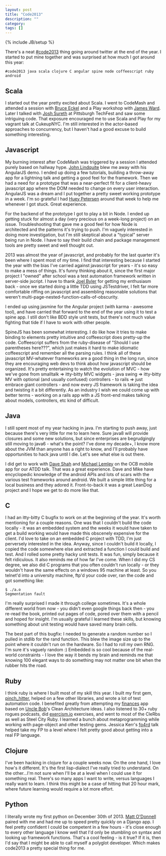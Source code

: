```yaml
---
layout: post
title: "Code2013"
description: ""
category: 
tags: []
---
```

{% include JB/setup %}

There's a neat [#code2013] thing going around twitter at the end of the year.  I started to put mine together and was surprised at how much I got around this year:

```
#code2013 java scala clojure C angular spine node coffeescript ruby android
```

## Scala
I started out the year pretty excited about Scala.  I went to CodeMash and attended a session with [Bruce Eckel] and a Play workshop with [James Ward].  Later I talked with [Josh Sureth] at Pittsburgh TechFest and saw some intriguing code.  That exposure encouraged me to use Scala and Play for my vagrant talk at CukeupNYC.  I'm still interested in the actor-based approaches to concurrency, but I haven't had a good excuse to build something interesting.

## Javascript
My burning interest after CodeMash was triggered by a session I attended purely based on hallway hype.  [John Lindquite] blew me away with his AngularJS demo.  I ended up doing a few tutorials, building a throw-away app for a lightning talk and getting a good feel for the framework.  Then we had a need for a prototype that was a near-perfect fit for a client-heavy javascript app where the DOM needed to change on every user interaction.  AngularJS was a dream and I put together a pretty sweet working prototype in a week.  I'm so grateful I had [Huey Petersen] around that week to help me whenever I got stuck.  Great experience.

For the backend of the prototype I got to play a bit in Node.  I ended up getting stuck for almost a day (very precious on a week-long project) on an issue.  Troubleshooting that gave me a good feel for how Node is architected and the patterns it's trying to push.  I'm vaguely interested in doing more investigation, but I'm still skeptical about a "typical" server being run in Node.  I have to say their build chain and package management tools are pretty sweet and well thought out.

2013 was almost the year of javascript, and probably for the last quarter it's been where I spent most of my time.  I find that interesting because I started the year with the bias I've carried against javascript for years - it's so easy to make a mess of things.  It's funny thinking about it, since the first major project I "owned" after school was a test automation framework written in server-side jscript.  I have to thank [Joel Byler] for getting my enthusiasm back - once we started doing a little TDD using JSTestdriver, I felt far more comfortable riffing on javascript and assembling reasonable solutions that weren't multi-page-nested-function-calls-of-obscurity.

I ended up using jasmine for the Angular project (with karma - awesome tool), and have carried that forward to the end of the year using it to test a spine app.  I still don't like BDD style unit tests, but there's not much value fighting that tide if I have to work with other people.

SpineJS has been somewhat interesting.  I do like how it tries to make binding to elements pretty intuitive and coffeescript does pretty-up the code.  Coffeescript suffers from the ruby-disease of "Should I use parentheses here???", which just makes it hard to make idiomatic coffeescript and remember all the parsing rules.  I think all of these javascript MV-whatever frameworks are a good thing in the long run, since they are encouraging web devs to think about how javascript should be organized.  It's pretty entertaining to watch the evolution of MVC - how we've gone from smalltalk => itty-bitty MVC widgets - java swing => itty-bitty MV with optional (and usually confused) controllers - to rails => just embrace giant controllers - and now every JS framework is taking the idea and twisting it a bit differently.  As an industry I wish we could come up with better terms - working on a rails app with a JS front-end makes talking about models, controllers, etc kind of difficult.

## Java
I still spent most of my year hacking in java.  I'm starting to push away, just because there's very little for me to learn here.  Sure java8 will provide closures and some new solutions, but since enterprises are begrudgingly still moving to java6 - what's the point?  I've done my decade+, I know more about the JVM than anyone has a right to know, and I'll probably have opportunities to hack java until I die.  Let's see what else is out there.

I did get to work with [Dave Shah] and [Michael Lemley] on the OCB mobile app for our ATDD talk.  That was a great experience.  Dave and Mike have encyclopedic knowledge of the android APIs and lots of scars with the various test frameworks around android.  We built a simple little thing for a local business and they adored it.  Front-to-back it was a great LeanDog project and I hope we get to do more like that.

## C
I had an itty-bitty C bugfix to work on at the beginning of the year.  It's worth mentioning for a couple reasons.  One was that I couldn't build the code locally - it was an embedded system and the weeks it would have taken to get a build working would have made this obscenely expensive for the client.  I'd love to take on an embedded C project with TDD, I'm just perversely interested in the idea.  Anyway, since I couldn't build it locally, I copied the code somewhere else and extracted a function I could build and test.  And I rolled some pretty hacky unit tests.  It was fun, simply because it felt ridiculous.  It also reminds me of how far I've come.  When I did my CS degree, we also did C programs that you often couldn't run locally - or they wouldn't have the same effects on a windows 95 machine at least.  So you telnet'd into a university machine, ftp'd your code over, ran the code and got something like:

```
$ ./a.o
Segmentation fault
```

I'm really surprised I made it through college sometimes.  It's a whole different world from now - you didn't even google things back then - you re-read the book, printed out pages of code, pored over them with a pencil and hoped for insight.  I'm usually grateful I learned these skills, but knowing something about unit testing would have saved many brain cells.

The best part of this bugfix:  I needed to generate a random number so I pulled in stdlib for the rand function.  This blew the image size up to the point where it couldn't run on the hardware.  So I had to roll my own RNG.  I'm sure it's vaguely random :)  Embedded is so cool because of the real-world constraints - I love the way it bends my brain and reminds me that knowing 100 elegant ways to do something may not matter one bit when the rubber hits the road.

## Ruby
I think ruby is where I built most of my skill this year.  I built my first gem, [pinch_hitter], helped on a few other libraries, and wrote a lot of test automation code.  I benefited greatly from attempting my [finances] app based on [Uncle Bob]'s Clean Architecture ideas.  I also listened to 30+ ruby rogues podcasts, did [exercism.io] exercises, and went to most of the CleRbs as well as Steel City Ruby.  I learned a bunch about metaprogramming while working with page-object and other testing gems.  Jessica Kerr's [fp4rd] talk helped take my FP to a level where I felt pretty good about getting into  a real FP language.

## Clojure
I've been hacking in clojure for a couple weeks now.  On the one hand, I love how's it different.  It's the first lisp-dialect I've really tried to understand.  On the other...I'm not sure when I'll be at a level when I could use it for something real.  There's so many apps I want to write, versus languages I really want to learn.  I think this might be a case of hitting that 20 hour mark, where future learning would require a lot more effort.

## Python
I literally wrote my first python on December 30th of 2013.  [Matt O'Donnell] paired with me and had me up to speed pretty quickly on a Django app.  I feel pretty confident I could be competent in a few hours - it's close enough to every other language I know well that I'd only be stumbling on syntax and looking up framework functions.  That's a cool feeling - is it true?  If it is, then I'd say that I might be able to call myself a polyglot developer.  Which makes code2013 a pretty special thing for me.

[#code2013]: https://twitter.com/search?q=%23code2013
[Bruce Eckel]: http://www.atomicscala.com/
[James Ward]: http://www.jamesward.com/
[Josh Sureth]: https://twitter.com/jsuereth
[John Lindquite]: https://egghead.io
[Huey Petersen]: https://twitter.com/hueypetersen
[Joel Byler]: https://twitter.com/joelbyler
[Dave Shah]: https://twitter.com/daveshah
[Michael Lemley]: https://twitter.com/audienceofnone
[pinch_hitter]: https://github.com/stevenjackson/pinch_hitter
[finances]: https://github.com/stevenjackson/finances
[Uncle Bob]: https://twitter.com/unclebobmartin
[exercism.io]: http://exercism.io
[fp4rd]: https://github.com/jessitron/fp4rd
[Matt O'Donnell]: https://twitter.com/odonnell004
